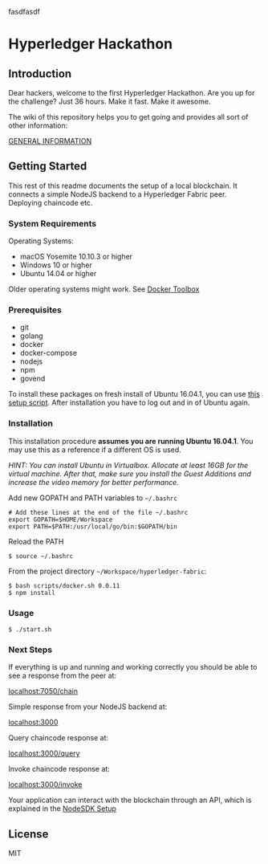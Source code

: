 fasdfasdf

# Hyperledger Hackathon
## Introduction
Dear hackers, welcome to the first Hyperledger Hackathon. Are you up for the challenge? Just 36 hours. Make it fast. Make it awesome.

The wiki of this repository helps you to get going and provides all sort of other information:

[GENERAL INFORMATION](https://github.com/timblankers/hyperledger-hackathon/wiki)

## Getting Started
This rest of this readme documents the setup of a local blockchain. It connects a simple NodeJS backend to a Hyperledger Fabric peer. Deploying chaincode etc.

### System Requirements
Operating Systems:
* macOS Yosemite 10.10.3 or higher
* Windows 10 or higher
* Ubuntu 14.04 or higher

Older operating systems might work. See [Docker Toolbox](https://www.docker.com/products/docker-toolbox)

### Prerequisites
* git
* golang
* docker
* docker-compose
* nodejs
* npm
* govend

To install these packages on fresh install of Ubuntu 16.04.1, you can use [this setup script](scripts/setup.sh). After installation you have to log out and in of Ubuntu again.

### Installation
This installation procedure __assumes you are running Ubuntu 16.04.1__. You may use this as a reference if a different OS is used.

*HINT: You can install Ubuntu in Virtualbox. Allocate at least 16GB for the virtual machine. After that, make sure you install the Guest Additions and increase the video memory for better performance.*

Add new GOPATH and PATH variables to `~/.bashrc`
```
# Add these lines at the end of the file ~/.bashrc
export GOPATH=$HOME/Workspace
export PATH=$PATH:/usr/local/go/bin:$GOPATH/bin
```
Reload the PATH
```
$ source ~/.bashrc
```
From the project directory `~/Workspace/hyperledger-fabric`:
```
$ bash scripts/docker.sh 0.0.11
$ npm install
```

### Usage
```
$ ./start.sh
```

### Next Steps
If everything is up and running and working correctly you should be able to see a response from the peer at:

[localhost:7050/chain](http://localhost:7050/chain)

Simple response from your NodeJS backend at:

[localhost:3000](http://localhost:3000)

Query chaincode response at:

[localhost:3000/query](http://localhost:3000/query)

Invoke chaincode response at:

[localhost:3000/invoke](http://localhost:3000/invoke)

Your application can interact with the blockchain through an API, which is explained in the [NodeSDK Setup](http://hyperledger-fabric.readthedocs.io/en/latest/Setup/NodeSDK-setup/)

## License
MIT
